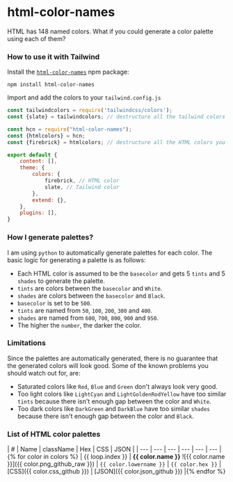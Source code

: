 
# html-color-names
HTML has 148 named colors. What if you could generate a color palette using each of them?

### How to use it with Tailwind

Install the [`html-color-names`](https://www.npmjs.com/package/html-color-names) npm package:
```
npm install html-color-names
```

Import and add the colors to your `tailwind.config.js`
```javascript
const tailwindcolors = require('tailwindcss/colors');
const {slate} = tailwindcolors; // destructure all the tailwind colors you want to use

const hcn = require("html-color-names");
const {htmlcolors} = hcn;
const {firebrick} = htmlcolors; // destructure all the HTML colors you want to use

export default {
	content: [],
	theme: {
		colors: {
			firebrick, // HTML color
			slate, // Tailwind color
		},
		extend: {},
	},
	plugins: [],
}
```

### How I generate palettes?
I am using `python` to automatically generate palettes for each color. The basic logic for generating a palette is as follows:

* Each HTML color is assumed to be the `basecolor` and gets 5 `tints` and 5 `shades` to generate the palette.
* `tints` are colors between the `basecolor` and `White`.
* `shades` are colors between the `basecolor` and `Black`.
* `basecolor` is set to be `500`.
* `tints` are named from `50`, `100`, `200`, `300` and `400`.
* `shades` are named from `600`, `700`, `800`, `900` and `950`.
* The higher the `number`, the darker the color.


### Limitations
Since the palettes are automatically generated, there is no guarantee that the generated colors will look good. Some of the known problems you should watch out for, are:

* Saturated colors like `Red`, `Blue` and `Green` don't always look very good.
* Too light colors like `LightCyan` and `LightGoldenRodYellow` have too similar `tints` because there isn't enough gap between the color and `White`.
* Too dark colors like `DarkGreen` and `DarkBlue` have too similar `shades` because there isn't enough gap between the color and `Black`.


### List of HTML color palettes

| # | Name | className | Hex | CSS | JSON |
| --- | --- | --- | --- | --- | --- |{% for color in colors %}
| {{ loop.index }} | **{{ color.name }}** ![{{ color.name }}]({{ color.png_github_raw }}) | `{{ color.lowername }}` | `{{ color.hex }}` | [CSS]({{ color.css_github }}) | [JSON]({{ color.json_github }}) |{% endfor %}


